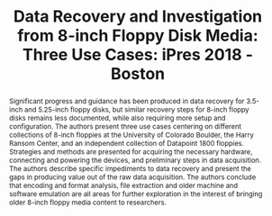 ---
abstract: Significant progress and guidance has been produced in data recovery for
  3.5-inch and 5.25-inch floppy disks, but similar recovery steps for 8-inch floppy
  disks remains less documented, while also requiring more setup and configuration.
  The authors present three use cases centering on different collections of 8-inch
  floppies at the University of Colorado Boulder, the Harry Ransom Center, and an
  independent collection of Datapoint 1800 floppies. Strategies and methods are presented
  for acquiring the necessary hardware, connecting and powering the devices, and preliminary
  steps in data acquisition. The authors describe specific impediments to data recovery
  and present the gaps in producing value out of the raw data acquisition. The authors
  conclude that encoding and format analysis, file extraction and older machine and
  software emulation are all areas for further exploration in the interest of bringing
  older 8-inch floppy media content to researchers.
creators:
- Roche, Austin
- Adams , Abby
- Sampson, Walker
date: null
document_url: https://services.phaidra.univie.ac.at/api/object/o:923648/download
grand_parent: iPRES
institutions: []
keywords:
- boston
landing_page_url: https://phaidra.univie.ac.at/o:923648
language: eng
layout: publication
license: CC BY 4.0 International
notes_url: null
parent: iPRES 2018
presentation_url: null
size: 973455
source_name: iPRES
title: 'Data Recovery and Investigation from 8-inch Floppy Disk Media: Three Use Cases:
  iPres 2018 - Boston'
type: paper
year: 2018
---